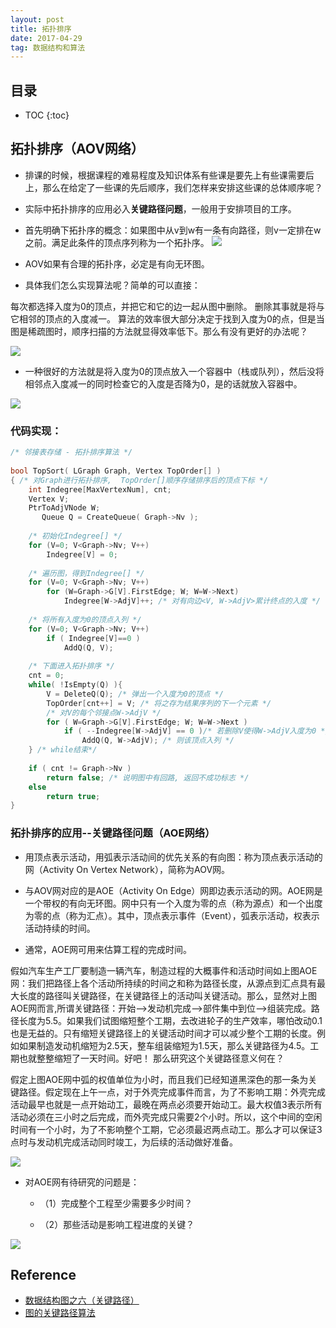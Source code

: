 ```yaml
---
layout: post
title: 拓扑排序
date: 2017-04-29
tag: 数据结构和算法
---
```


## 目录

* TOC 
{:toc}

## 拓扑排序（AOV网络）

- 排课的时候，根据课程的难易程度及知识体系有些课是要先上有些课需要后上，那么在给定了一些课的先后顺序，我们怎样来安排这些课的总体顺序呢？

- 实际中拓扑排序的应用必入**关键路径问题**，一般用于安排项目的工序。

- 首先明确下拓扑序的概念：如果图中从v到w有一条有向路径，则v一定排在w之前。满足此条件的顶点序列称为一个拓扑序。
![](http://i.imgur.com/gLjyFMn.png)
- AOV如果有合理的拓扑序，必定是有向无环图。

- 具体我们怎么实现算法呢？简单的可以直接：
>
每次都选择入度为0的顶点，并把它和它的边一起从图中删除。
删除其事就是将与它相邻的顶点的入度减一。 
算法的效率很大部分决定于找到入度为0的点，但是当图是稀疏图时，顺序扫描的方法就显得效率低下。那么有没有更好的办法呢？

![](http://i.imgur.com/0k9Luqr.png)

- 一种很好的方法就是将入度为0的顶点放入一个容器中（栈或队列），然后没将相邻点入度减一的同时检查它的入度是否降为0，是的话就放入容器中。

![](http://i.imgur.com/D602Dh3.png)

### 代码实现：
```C
/* 邻接表存储 - 拓扑排序算法 */
 
bool TopSort( LGraph Graph, Vertex TopOrder[] )
{ /* 对Graph进行拓扑排序,  TopOrder[]顺序存储排序后的顶点下标 */
    int Indegree[MaxVertexNum], cnt;
    Vertex V;
    PtrToAdjVNode W;
       Queue Q = CreateQueue( Graph->Nv );
  
    /* 初始化Indegree[] */
    for (V=0; V<Graph->Nv; V++)
        Indegree[V] = 0;
         
    /* 遍历图，得到Indegree[] */
    for (V=0; V<Graph->Nv; V++)
        for (W=Graph->G[V].FirstEdge; W; W=W->Next)
            Indegree[W->AdjV]++; /* 对有向边<V, W->AdjV>累计终点的入度 */
             
    /* 将所有入度为0的顶点入列 */
    for (V=0; V<Graph->Nv; V++)
        if ( Indegree[V]==0 )
            AddQ(Q, V);
             
    /* 下面进入拓扑排序 */ 
    cnt = 0; 
    while( !IsEmpty(Q) ){
        V = DeleteQ(Q); /* 弹出一个入度为0的顶点 */
        TopOrder[cnt++] = V; /* 将之存为结果序列的下一个元素 */
        /* 对V的每个邻接点W->AdjV */
        for ( W=Graph->G[V].FirstEdge; W; W=W->Next )
            if ( --Indegree[W->AdjV] == 0 )/* 若删除V使得W->AdjV入度为0 */
                AddQ(Q, W->AdjV); /* 则该顶点入列 */ 
    } /* while结束*/
     
    if ( cnt != Graph->Nv )
        return false; /* 说明图中有回路, 返回不成功标志 */ 
    else
        return true;
}
```

### 拓扑排序的应用--关键路径问题（AOE网络）

- 用顶点表示活动，用弧表示活动间的优先关系的有向图：称为顶点表示活动的网（Activity On Vertex Network），简称为AOV网。

- 与AOV网对应的是AOE（Activity On Edge）网即边表示活动的网。AOE网是一个带权的有向无环图。网中只有一个入度为零的点（称为源点）和一个出度为零的点（称为汇点）。其中，顶点表示事件（Event），弧表示活动，权表示活动持续的时间。

- 通常，AOE网可用来估算工程的完成时间。
>
假如汽车生产工厂要制造一辆汽车，制造过程的大概事件和活动时间如上图AOE网：我们把路径上各个活动所持续的时间之和称为路径长度，从源点到汇点具有最大长度的路径叫关键路径，在关键路径上的活动叫关键活动。那么，显然对上图AOE网而言,所谓关键路径：开始-->发动机完成-->部件集中到位-->组装完成。路径长度为5.5。如果我们试图缩短整个工期，去改进轮子的生产效率，哪怕改动0.1也是无益的。只有缩短关键路径上的关键活动时间才可以减少整个工期的长度。例如如果制造发动机缩短为2.5天，整车组装缩短为1.5天，那么关键路径为4.5。工期也就整整缩短了一天时间。好吧！ 那么研究这个关键路径意义何在？

> 
假定上图AOE网中弧的权值单位为小时，而且我们已经知道黑深色的那一条为关键路径。假定现在上午一点，对于外壳完成事件而言，为了不影响工期：外壳完成活动最早也就是一点开始动工，最晚在两点必须要开始动工。最大权值3表示所有活动必须在三小时之后完成，而外壳完成只需要2个小时。所以，这个中间的空闲时间有一个小时，为了不影响整个工期，它必须最迟两点动工。那么才可以保证3点时与发动机完成活动同时竣工，为后续的活动做好准备。

![](http://i.imgur.com/dH9tbMv.png)

- 对AOE网有待研究的问题是：

    - （1）完成整个工程至少需要多少时间？
 
    - （2）那些活动是影响工程进度的关键？
    
![](http://i.imgur.com/BJpeYut.png)

## Reference

- [数据结构图之六（关键路径）](http://www.cnblogs.com/Braveliu/p/3461649.html)
- [图的关键路径算法](http://blog.csdn.net/flying0033/article/details/6994088)
